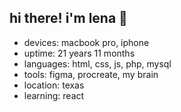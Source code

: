 ## hi there! i'm lena 🐑


- devices: macbook pro, iphone
- uptime: 21 years 11 months
- languages: html, css, js, php, mysql
- tools: figma, procreate, my brain
- location: texas
- learning: react

